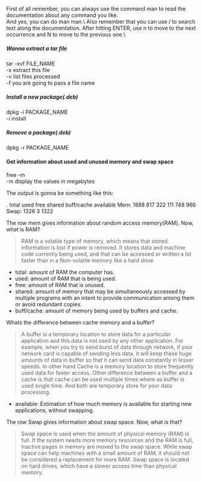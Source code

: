 First of all remember, you can always use the command man to read the documentation about any command you like.\
And yes, you can do man man.\ 
Also remember that you can use / to search text along the documentation. After hitting ENTER, use n to move to the next occurrence and N to move to the previous one.\

##### Wanna extract a tar file
tar -xvf FILE_NAME\
-x extract this file\
-v list files processed\
-f you are going to pass a file name

##### Install a new package(.deb)
dpkg -i PACKAGE_NAME\
-i install

##### Remove a package(.deb)
dpkg -r PACKAGE_NAME

#### Get information about used and unused memory and swap space
free -m\
-m display the values in megabytes

The output is gonna be something like this:

.             total        used        free      shared  buff/cache   available
Mem:           1888         817         322         111         748         966
Swap:          1326           3        1322

The row mem gives information about random access memory(RAM). Now, what is RAM?
> RAM is a volatile type of memory, which means that stored information is lost if power is removed. It stores data and machine code currently being used, and that can be accessed or written a lot faster than in a Non-volatile memory like a hard drive.

 - total: amount of RAM the computer has.
 - used: amount of RAM that is being used.
 - free: amount of RAM that is unused.
 - shared: amount of memory that may be simultaneously accessed by multiple programs with an intent to provide communication among them or avoid redundant copies.
 - buff/cache:  amount of memory being used by buffers and cache.

Whats the difference between cache memory and a buffer?
> A buffer is a temporary location to store data for a particular application and this data is not used by any other application. For example, when you try to send burst of data through network, if your network card is capable of sending less data, it will keep these huge amounts of data in buffer so that it can send data constantly in lesser speeds. In other hand Cache is a memory location to store frequently used data for faster access. Other difference between a buffer and a cache is that cache can be used multiple times where as buffer is used single time. And both are temporary store for your data processing.

 - available: Estimation of how much memory is available for starting new applications, without swapping.

The row Swap gives information about swap space. Now, what is that?
> Swap space is used when the amount of physical memory (RAM) is full. If the system needs more memory resources and the RAM is full, inactive pages in memory are moved to the swap space. While swap space can help machines with a small amount of RAM, it should not be considered a replacement for more RAM. Swap space is located on hard drives, which have a slower access time than physical memory.
